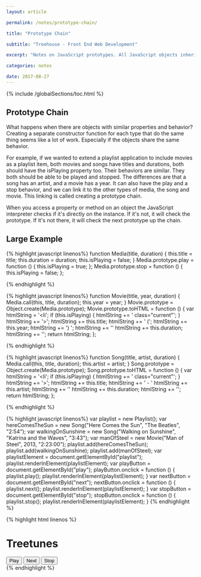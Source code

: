 ```yaml
---
layout: article

permalink: /notes/prototype-chain/

title: "Prototype Chain"

subtitle: "Treehouse - Front End Web Development"

excerpt: "Notes on JavaScript prototypes. All JavaScript objects inherit the properties and methods from their prototype. Objects created using an object literal, or with new Object(), inherit from a rptotype called Object.prototype."

categories: notes

date: 2017-08-27
---
```


{% include /globalSections/toc.html %}

## Prototype Chain

What happens when there are objects with similar properties and behavior? Creating a separate constructor function for each type that do the same thing seems like a lot of work. Especially if the objects share the same behavior.

For example, if we wanted to extend a playlist application to include movies as a playlist item, both movies and songs have titles and durations, both should have the isPlaying property too. Their behaviors are similar. They both should be able to be played and stopped. The differences are that a song has an artist, and a movie has a year. It can also have the play and a stop behavior, and we can link it to the other types of media, the song and movie. This linking is called creating a prototype chain.

When you access a property or method on an object the JavaScript interpreter checks if it's directly on the instance. If it's not, it will check the prototype. If it's not there, it will check the next prototype up the chain. 

## Large Example

{% highlight javascript linenos%}
function Media(title, duration) {
  this.title = title;
  this.duration = duration;
  this.isPlaying = false;
}
Media.prototype.play = function () {
  this.isPlaying = true;
};
Media.prototype.stop = function () {
  this.isPlaying = false;
};

{% endhighlight %}

{% highlight javascript linenos%}
function Movie(title, year, duration) {
  Media.call(this, title, duration);
  this.year = year;
}
Movie.prototype = Object.create(Media.prototype);
Movie.prototype.toHTML = function () {
  var htmlString = '<li';
  if (this.isPlaying) {
    htmlString += ' class="current"';
  }
  htmlString += '>';
  htmlString += this.title;
  htmlString += ' (';
  htmlString += this.year;
  htmlString += ') ';
  htmlString += '<span class="duration">'
  htmlString += this.duration;
  htmlString += '</span></li>';
  return htmlString;
};

{% endhighlight %}

{% highlight javascript linenos%}
function Song(title, artist, duration) {
  Media.call(this, title, duration);
  this.artist = artist;
}
Song.prototype = Object.create(Media.prototype);
Song.prototype.toHTML = function () {
  var htmlString = '<li';
  if (this.isPlaying) {
    htmlString += ' class="current"';
  }
  htmlString += '>';
  htmlString += this.title;
  htmlString += ' - '
  htmlString += this.artist;
  htmlString += '<span class="duration">'
  htmlString += this.duration;
  htmlString += '</span></li>';
  return htmlString;
};

{% endhighlight %}

{% highlight javascript linenos%}
var playlist = new Playlist();
var hereComesTheSun = new Song("Here Comes the Sun", "The Beatles", "2:54");
var walkingOnSunshine = new Song("Walking on Sunshine", "Katrina and the Waves", "3:43");
var manOfSteel = new Movie("Man of Steel", 2013, "2:23:00");
playlist.add(hereComesTheSun);
playlist.add(walkingOnSunshine);
playlist.add(manOfSteel);
var playlistElement = document.getElementById("playlist");
playlist.renderInElement(playlistElement);
var playButton = document.getElementById("play");
playButton.onclick = function () {
  playlist.play();
  playlist.renderInElement(playlistElement);
}
var nextButton = document.getElementById("next");
nextButton.onclick = function () {
  playlist.next();
  playlist.renderInElement(playlistElement);
}
var stopButton = document.getElementById("stop");
stopButton.onclick = function () {
  playlist.stop();
  playlist.renderInElement(playlistElement);
}
{% endhighlight %}

{% highlight html linenos %}
<!DOCTYPE html>
<html>
<head>
  <title>Treetunes</title>
  <link rel="stylesheet" href="style.css" />
</head>
<body>
  <div>
    <h1>Treetunes</h1>
    <ol id="playlist">
    </ol>
    <button id="play">Play</button>
    <button id="next">Next</button>
    <button id="stop">Stop</button>
  </div>
  <script src="playlist.js"></script>
  <script src="media.js"></script>
  <script src="movie.js"></script>
  <script src="song.js"></script>
  <script src="app.js"></script>
</body>
</html>
{% endhighlight %}